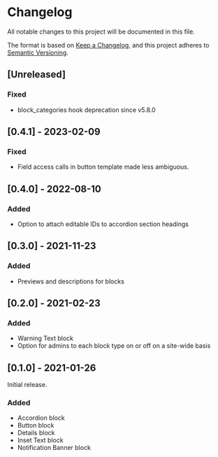# Changelog
All notable changes to this project will be documented in this file.

The format is based on [Keep a Changelog](https://keepachangelog.com/en/1.0.0/),
and this project adheres to [Semantic Versioning](https://semver.org/spec/v2.0.0.html).


## [Unreleased]

### Fixed
- block_categories hook deprecation since v5.8.0

## [0.4.1] - 2023-02-09

### Fixed
- Field access calls in button template made less ambiguous.

## [0.4.0] - 2022-08-10

### Added
- Option to attach editable IDs to accordion section headings

## [0.3.0] - 2021-11-23

### Added
- Previews and descriptions for blocks

## [0.2.0] - 2021-02-23

### Added
- Warning Text block
- Option for admins to each block type on or off on a site-wide basis

## [0.1.0] - 2021-01-26

Initial release.

### Added
- Accordion block
- Button block
- Details block
- Inset Text block
- Notification Banner block

